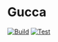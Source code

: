 # Gucca

[![Build](https://github.com/promecarus/gucca/actions/workflows/build.yml/badge.svg)](https://github.com/promecarus/gucca/actions/workflows/build.yml)
[![Test](https://github.com/promecarus/gucca/actions/workflows/test.yml/badge.svg)](https://github.com/promecarus/gucca/actions/workflows/test.yml)
